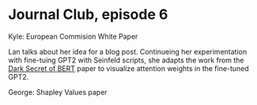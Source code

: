 # Journal Club, episode 6

Kyle: European Commision White Paper

Lan talks about her idea for a blog post. Continueing her experimentation with fine-tuing GPT2 with Seinfeld scripts, she adapts the work from the [Dark Secret of BERT](https://text-machine-lab.github.io/blog/2020/bert-secrets/) paper to visualize attention weights in the fine-tuned GPT2.  

George: Shapley Values paper
